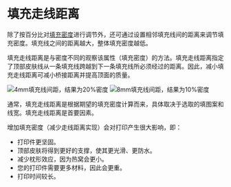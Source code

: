填充走线距离
====
除了按百分比对[填充密度](infill_sparse_density.md)进行调节外，还可通过设置相邻填充线间的距离来调节填充密度。填充线之间的距离越大，整体填充密度越低。

填充走线距离是与密度不同的观察该属性（填充密度）的方法。填充走线距离指定了顶部皮肤线从一条填充线跨越到下一条填充线所必须经过的距离。因此，减小填充走线距离可减小桥接距离并提高顶面的质量。

<!--screenshot {
"image_path": "infill_pattern_grid.png",
"models": [{"script": "hexagonal_prism.scad"}],
"camera_position": [0, 0, 180],
"settings": {
"top_layers": 0,
"infill_pattern": "grid"
},
"colours": 64
}-->
<!--screenshot {
"image_path": "infill_sparse_density_low.png",
"models": [{"script": "hexagonal_prism.scad"}],
"camera_position": [0, 0, 180],
"settings": {
"top_layers": 0,
"infill_sparse_density": 10
},
"colours": 64
}-->
![4mm填充线间距，结果为20%密度](../images/infill_pattern_grid.png)
![8mm填充线间距，结果为10%密度](../images/infill_sparse_density_low.png)

通常，填充走线距离是根据期望的填充密度计算而来，具体取决于选取的填图案和线宽。填充走线距离是首要因素。

增加填充密度（减少走线距离实现）会对打印产生很大影响，即：
* 打印件更坚固。
* 顶部皮肤将得到更好的支撑，使其更光滑、更防水。
* 减少枕形效应，因为热窝会更小。
* 您的打印件需要更多材料，因此会更重。
* 打印时间较长。
